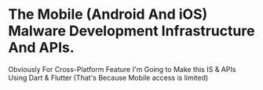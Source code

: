 # The Mobile (Android And iOS) Malware Development Infrastructure And APIs.
Obviously For Cross-Platform Feature I'm Going to Make this IS & APIs Using Dart & Flutter (That's Because Mobile access is limited)
